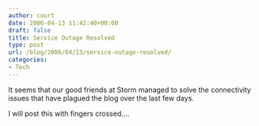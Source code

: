 ```yaml
---
author: court
date: 2006-04-13 11:42:40+00:00
draft: false
title: Service Outage Resolved
type: post
url: /blog/2006/04/13/service-outage-resolved/
categories:
- Tech
---
```


It seems that our good friends at Storm managed to solve the connectivity issues that have plagued the blog over the last few days.  

I will post this with fingers crossed....
